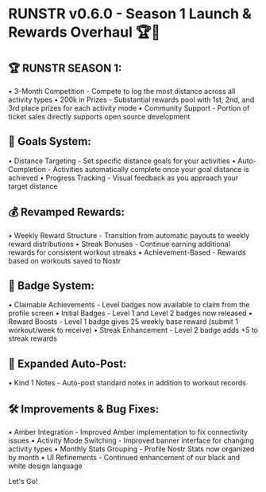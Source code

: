 # RUNSTR v0.6.0 - Season 1 Launch & Rewards Overhaul 🏆🎯

## 🏆 **RUNSTR SEASON 1**:
• 3-Month Competition - Compete to log the most distance across all activity types
• 200k in Prizes - Substantial rewards pool with 1st, 2nd, and 3rd place prizes for each activity mode
• Community Support - Portion of ticket sales directly supports open source development

## 🎯 **Goals System**:
• Distance Targeting - Set specific distance goals for your activities
• Auto-Completion - Activities automatically complete once your goal distance is achieved
• Progress Tracking - Visual feedback as you approach your target distance

## 💰 **Revamped Rewards**:
• Weekly Reward Structure - Transition from automatic payouts to weekly reward distributions
• Streak Bonuses - Continue earning additional rewards for consistent workout streaks
• Achievement-Based - Rewards based on workouts saved to Nostr

## 🏅 **Badge System**:
• Claimable Achievements - Level badges now available to claim from the profile screen
• Initial Badges - Level 1 and Level 2 badges now released
• Reward Boosts - Level 1 badge gives 25 weekly base reward (submit 1 workout/week to receive)
• Streak Enhancement - Level 2 badge adds +5 to streak rewards

## 📝 **Expanded Auto-Post**:
• Kind 1 Notes - Auto-post standard notes in addition to workout records

## 🛠️ **Improvements & Bug Fixes**:
• Amber Integration - Improved Amber implementation to fix connectivity issues
• Activity Mode Switching - Improved banner interface for changing activity types
• Monthly Stats Grouping - Profile Nostr Stats now organized by month
• UI Refinements - Continued enhancement of our black and white design language

Let's Go!